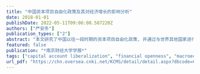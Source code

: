 ```yaml
---
title: "中国资本项目自由化政策及其对经济增长的影响分析"
date: 2018-01-01
publishDate: 2022-05-11T09:06:08.587220Z
authors: ["严安冬"]
publication_types: ["2"]
abstract: "本文研究了中国以往一段时期的资本项目自由化政策, 并通过与世界其他国家进行对比，对该政策的实施是否带来经济增长进行了实证分析。研究发现: 一方面, 金融管制逐渐放宽的趋势在一定时期内对一国或地区经济增长有正向的积极影响; 另一方面, 金融开放会降低一国或地区资本成本而提升投资增长率, 并且资本项目逐步自由化的过程有助于股票市场的发展。"
featured: false
publication: "*南京财经大学学报*"
tags: ["capital account liberalization", "financial openness", "macroeconomics", "stock market", "宏观经济", "股票市场", "资本项目自由化", "金融开放"]
url_pdf: "https://chn.oversea.cnki.net/KCMS/detail/detail.aspx?dbcode=CJFD&dbname=CJFDLAST2018&filename=NJJJ201801008&uniplatform=OVERSEAS_CHS&v=S6kjQ9aYIO-jLfsFpCDEz4NHt-PmmxPFJFt-id8yGGPeLq3kyWNqQCH0QHJVyaux"
---
```


